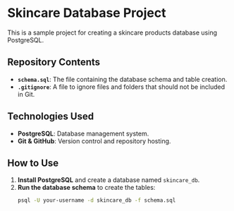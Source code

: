# Skincare Database Project

This is a sample project for creating a skincare products database using PostgreSQL.

## Repository Contents

- **`schema.sql`**: The file containing the database schema and table creation.
- **`.gitignore`**: A file to ignore files and folders that should not be included in Git.

## Technologies Used

- **PostgreSQL**: Database management system.
- **Git & GitHub**: Version control and repository hosting.

## How to Use

1.  **Install PostgreSQL** and create a database named `skincare_db`.
2.  **Run the database schema** to create the tables:
    ```bash
    psql -U your-username -d skincare_db -f schema.sql
    ```